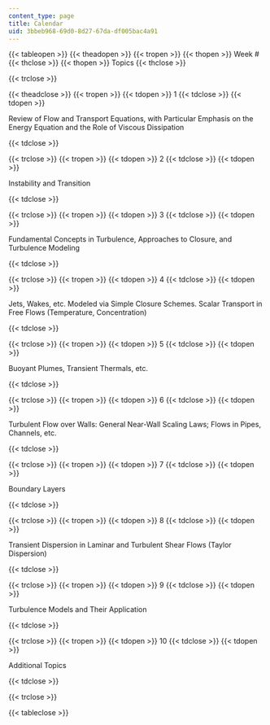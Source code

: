 ```yaml
---
content_type: page
title: Calendar
uid: 3bbeb968-69d0-8d27-67da-df005bac4a91
---
```


{{< tableopen >}}
{{< theadopen >}}
{{< tropen >}}
{{< thopen >}}
Week #
{{< thclose >}}
{{< thopen >}}
Topics
{{< thclose >}}

{{< trclose >}}

{{< theadclose >}}
{{< tropen >}}
{{< tdopen >}}
1
{{< tdclose >}}
{{< tdopen >}}


Review of Flow and Transport Equations, with Particular Emphasis on the Energy Equation and the Role of Viscous Dissipation


{{< tdclose >}}

{{< trclose >}}
{{< tropen >}}
{{< tdopen >}}
2
{{< tdclose >}}
{{< tdopen >}}


Instability and Transition


{{< tdclose >}}

{{< trclose >}}
{{< tropen >}}
{{< tdopen >}}
3
{{< tdclose >}}
{{< tdopen >}}


Fundamental Concepts in Turbulence, Approaches to Closure, and Turbulence Modeling


{{< tdclose >}}

{{< trclose >}}
{{< tropen >}}
{{< tdopen >}}
4
{{< tdclose >}}
{{< tdopen >}}


Jets, Wakes, etc. Modeled via Simple Closure Schemes. Scalar Transport in Free Flows (Temperature, Concentration)


{{< tdclose >}}

{{< trclose >}}
{{< tropen >}}
{{< tdopen >}}
5
{{< tdclose >}}
{{< tdopen >}}


Buoyant Plumes, Transient Thermals, etc.


{{< tdclose >}}

{{< trclose >}}
{{< tropen >}}
{{< tdopen >}}
6
{{< tdclose >}}
{{< tdopen >}}


Turbulent Flow over Walls: General Near-Wall Scaling Laws; Flows in Pipes, Channels, etc.


{{< tdclose >}}

{{< trclose >}}
{{< tropen >}}
{{< tdopen >}}
7
{{< tdclose >}}
{{< tdopen >}}


Boundary Layers


{{< tdclose >}}

{{< trclose >}}
{{< tropen >}}
{{< tdopen >}}
8
{{< tdclose >}}
{{< tdopen >}}


Transient Dispersion in Laminar and Turbulent Shear Flows (Taylor Dispersion)


{{< tdclose >}}

{{< trclose >}}
{{< tropen >}}
{{< tdopen >}}
9
{{< tdclose >}}
{{< tdopen >}}


Turbulence Models and Their Application


{{< tdclose >}}

{{< trclose >}}
{{< tropen >}}
{{< tdopen >}}
10
{{< tdclose >}}
{{< tdopen >}}


Additional Topics


{{< tdclose >}}

{{< trclose >}}

{{< tableclose >}}